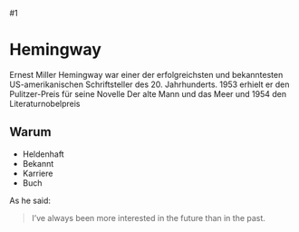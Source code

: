 #1
# Hemingway

Ernest Miller Hemingway war einer der erfolgreichsten und bekanntesten US-amerikanischen Schriftsteller des 20. Jahrhunderts. 1953 erhielt er den Pulitzer-Preis für seine Novelle Der alte Mann und das Meer und 1954 den Literaturnobelpreis

## Warum
* Heldenhaft
* Bekannt
* Karriere
* Buch

As he said:
> I’ve always been more interested
> in the future than in the past.